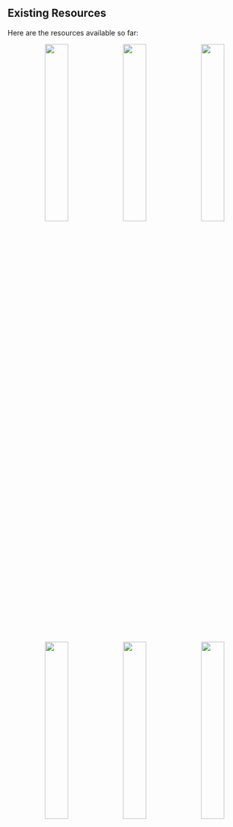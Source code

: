 ## Existing Resources

Here are the resources available so far:


<p align="center">
  <img src="https://github.com/user-attachments/assets/aeeff0e8-d156-4a92-84de-d62d6d24c66d" width="30%">
  <img src="https://github.com/user-attachments/assets/634b5583-5103-4461-92f2-049a731aef7c" width="30%">
  <img src="https://github.com/user-attachments/assets/716d7213-0c4f-4f94-9c66-ad4e8f8abd30" width="30%">
</p>

<p align="center">
  <img src="https://github.com/user-attachments/assets/60198cf2-b654-4261-aa43-4b82c99233fb" width="30%">
  <img src="https://github.com/user-attachments/assets/eba989e4-2fcb-4bf5-adc7-b5209c2bd114" width="30%">
  <img src="https://github.com/user-attachments/assets/dd14b969-0a6f-454e-988f-dec4bb8a2694" width="30%">

</p>
